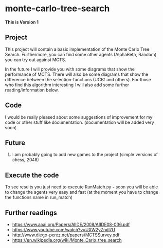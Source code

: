 # monte-carlo-tree-search

**This is Version 1**

## Project
This project will contain a basic implementation of the Monte Carlo Tree Search.
Furthermore, you can find some other agents (AlphaBeta, Random) you can try out against MCTS.

In the future I will provide you with some diagrams that show the performance of MCTS.
There will also be some diagrams that show the difference between the selection-functions (UCB1 and others).
For those who find this algorithm interesting I will also add some further reading/information below.

## Code
I would be really pleased about some suggestions of improvement for my code or other stuff like documentation.  (documentation will be added very soon)

## Future
1. I am probably going to add new games to the project (simple versions of chess, 2048)

## Execute the code
To see results you just need to execute RunMatch.py **-** soon you will be able to change the agents very easy and fast  (at the moment you have to change the functions name in run_match)

## Further readings
* https://www.aaai.org/Papers/AIIDE/2008/AIIDE08-036.pdf
* https://www.youtube.com/watch?v=UXW2yZndl7U
* http://www.diego-perez.net/papers/MCTSSurvey.pdf
* https://en.wikipedia.org/wiki/Monte_Carlo_tree_search
